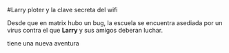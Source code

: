 #Larry ploter y la clave secreta del wifi

Desde que en matrix hubo un bug, la escuela se encuentra asediada por un virus
contra el que **Larry** y sus amigos deberan luchar.

tiene una nueva aventura
